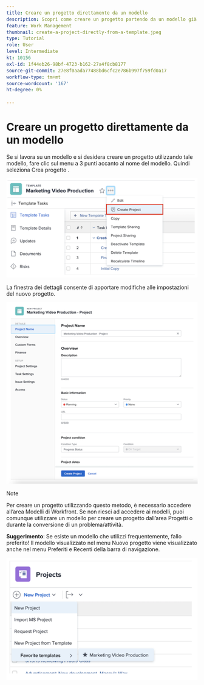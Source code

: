 ```yaml
---
title: Creare un progetto direttamente da un modello
description: Scopri come creare un progetto partendo da un modello già creato .
feature: Work Management
thumbnail: create-a-project-directly-from-a-template.jpeg
type: Tutorial
role: User
level: Intermediate
kt: 10156
exl-id: 1f44eb26-98bf-4723-b162-27a4f8cb8177
source-git-commit: 27e8f0aada77488bd6cfc2e786b997f759fd0a17
workflow-type: tm+mt
source-wordcount: '167'
ht-degree: 0%

---
```


# Creare un progetto direttamente da un modello

Se si lavora su un modello e si desidera creare un progetto utilizzando tale modello, fare clic sul menu a 3 punti accanto al nome del modello. Quindi seleziona Crea progetto .

![Opzione Crea progetto nel menu](assets/direct-template-01.png)

La finestra dei dettagli consente di apportare modifiche alle impostazioni del nuovo progetto.

![Pagina di creazione del progetto](assets/direct-template-02.png)

>[!NOTE]
>
>Per creare un progetto utilizzando questo metodo, è necessario accedere all’area Modelli di Workfront. Se non riesci ad accedere ai modelli, puoi comunque utilizzare un modello per creare un progetto dall’area Progetti o durante la conversione di un problema/attività.

**Suggerimento**: Se esiste un modello che utilizzi frequentemente, fallo preferito! Il modello visualizzato nel menu Nuovo progetto viene visualizzato anche nel menu Preferiti e Recenti della barra di navigazione.

![Nuovi modelli preferiti per i progetti](assets/direct-template-03.png)
